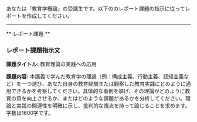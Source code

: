あなたは「教育学概論」の受講生です。以下ののレポート課題の指示に従ってレポートを作成してください。

---------------------------------------
** レポート課題 **

### レポート課題指示文

**課題タイトル:** 教育理論の実践への応用

**課題内容:** 本講義で学んだ教育学の理論（例：構成主義、行動主義、認知主義など）を一つ選び、あなた自身の教育経験または観察した教育実践にどのように適用できるかを考察してください。具体的な事例を挙げ、その理論がどのように教育の質を向上させるか、またはどのような課題があるかを分析してください。理論と実践の関連性を明確に示し、批判的な視点を持って論じることを求めます。字数は1600字です。